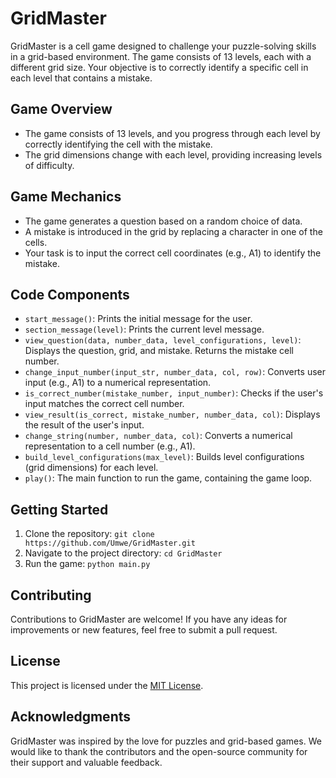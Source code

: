 # GridMaster

GridMaster is a cell game designed to challenge your puzzle-solving skills in a grid-based environment. The game consists of 13 levels, each with a different grid size. Your objective is to correctly identify a specific cell in each level that contains a mistake.

## Game Overview

- The game consists of 13 levels, and you progress through each level by correctly identifying the cell with the mistake.
- The grid dimensions change with each level, providing increasing levels of difficulty.

## Game Mechanics

- The game generates a question based on a random choice of data.
- A mistake is introduced in the grid by replacing a character in one of the cells.
- Your task is to input the correct cell coordinates (e.g., A1) to identify the mistake.

## Code Components

- `start_message()`: Prints the initial message for the user.
- `section_message(level)`: Prints the current level message.
- `view_question(data, number_data, level_configurations, level)`: Displays the question, grid, and mistake. Returns the mistake cell number.
- `change_input_number(input_str, number_data, col, row)`: Converts user input (e.g., A1) to a numerical representation.
- `is_correct_number(mistake_number, input_number)`: Checks if the user's input matches the correct cell number.
- `view_result(is_correct, mistake_number, number_data, col)`: Displays the result of the user's input.
- `change_string(number, number_data, col)`: Converts a numerical representation to a cell number (e.g., A1).
- `build_level_configurations(max_level)`: Builds level configurations (grid dimensions) for each level.
- `play()`: The main function to run the game, containing the game loop.

## Getting Started

1. Clone the repository: `git clone https://github.com/Umwe/GridMaster.git`
2. Navigate to the project directory: `cd GridMaster`
3. Run the game: `python main.py`

## Contributing

Contributions to GridMaster are welcome! If you have any ideas for improvements or new features, feel free to submit a pull request.

## License

This project is licensed under the [MIT License](LICENSE).

## Acknowledgments

GridMaster was inspired by the love for puzzles and grid-based games. We would like to thank the contributors and the open-source community for their support and valuable feedback.
